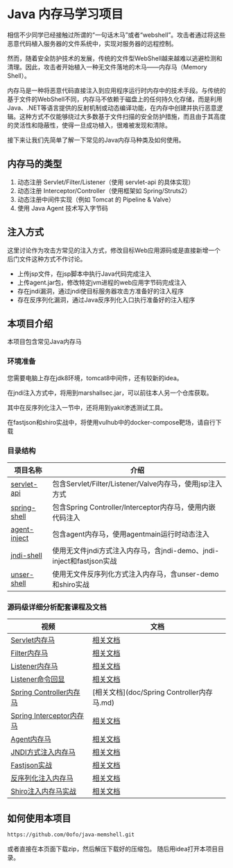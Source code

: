 # Java 内存马学习项目

相信不少同学已经接触过所谓的“一句话木马”或者“webshell”。攻击者通过将这些恶意代码植入服务器的文件系统中，实现对服务器的远程控制。

然而，随着安全防护技术的发展，传统的文件型WebShell越来越难以逃避检测和清理。因此，攻击者开始植入一种无文件落地的木马——内存马（Memory Shell）。

内存马是一种将恶意代码直接注入到应用程序运行时内存中的技术手段。与传统的基于文件的WebShell不同，内存马不依赖于磁盘上的任何持久化存储，而是利用Java、.NET等语言提供的反射机制或动态编译功能，在内存中创建并执行恶意逻辑。这种方式不仅能够绕过大多数基于文件扫描的安全防护措施，而且由于其高度的灵活性和隐蔽性，使得一旦成功植入，很难被发现和清除。

接下来让我们先简单了解一下常见的Java内存马种类及如何使用。

## 内存马的类型

1. 动态注册 Servlet/Filter/Listener（使用 servlet-api 的具体实现）
2. 动态注册 Interceptor/Controller（使用框架如 Spring/Struts2）
3. 动态注册中间件实现（例如 Tomcat 的 Pipeline &amp; Valve）
4. 使用 Java Agent 技术写入字节码

## 注入方式

这里讨论作为攻击方常见的注入方式，修改目标Web应用源码或是直接新增一个后门文件这种方式不作讨论。

- 上传jsp文件，在jsp脚本中执行Java代码完成注入
- 上传agent.jar包，修改特定jvm进程的web应用字节码完成注入
- 存在jndi漏洞，通过jndi使目标服务器攻击方准备好的注入程序
- 存在反序列化漏洞，通过Java反序列化入口执行准备好的注入程序

## 本项目介绍

本项目包含常见Java内存马

### 环境准备

您需要电脑上存在jdk8环境，tomcat8中间件，还有较新的idea。

在jndi注入方式中，将用到marshallsec.jar，可以前往本人另一个仓库获取。

其中在反序列化注入一节中，还将用到yakit渗透测试工具。

在fastjson和shiro实战中，将使用vulhub中的docker-compose靶场，请自行下载

### 目录结构

| 项目名称                                 | 介绍                                                     |
|--------------------------------------|--------------------------------------------------------|
| [servlet-api](servlet-api/README.md) | 包含Servlet/Filter/Listener/Valve内存马，使用jsp注入方式           |
| [spring-shell](spring-shell/README.md) | 包含Spring Controller/Interceptor内存马，使用内嵌代码注入            |
| [agent-inject](agent-inject/README.md) | 包含agent内存马，使用agentmain运行时动态注入                          |
| [jndi-shell](jndi-shell/README.md)   | 使用无文件jndi方式注入内存马，含jndi-demo、jndi-inject和fastjson实战 |
| [unser-shell](unser-shell/README.md) | 使用无文件反序列化方式注入内存马，含unser-demo和shiro实战 |

### 源码级详细分析配套课程及文档

| 视频                                                                 | 文档                                  |
|----------------------------------------------------------------------|-------------------------------------|
| [Servlet内存马](https://www.bilibili.com/video/BV1FKUMYQE8D)        | [相关文档](doc/Servlet内存马.md)           |
| [Filter内存马](https://www.bilibili.com/video/BV1CGcPe5EY7)         | [相关文档](doc/Filter内存马.md)            |
| [Listener内存马](https://www.bilibili.com/video/BV1N7chedEyX)       | [相关文档](doc/Listener内存马.md)          |
| [Listener命令回显](https://www.bilibili.com/video/BV14Rw5eJEDx)     | [相关文档](doc/Listener内存马.md)          |
| [Spring Controller内存马](https://www.bilibili.com/video/BV1dF9gYwE1y) | [相关文档](doc/Spring Controller内存马.md) |
| [Spring Interceptor内存马](https://www.bilibili.com/video/BV1W59BYxEfu) | [相关文档](doc/Servlet内存马.md)           |
| [Agent内存马](https://www.bilibili.com/video/BV1E5ZsYXEgt)           | [相关文档](doc/Servlet内存马.md)           |
| [JNDI方式注入内存马](https://www.bilibili.com/video/BV1VTMpzxE4k)   | [相关文档](doc/Servlet内存马.md)           |
| [Fastjson实战](https://www.bilibili.com/video/BV18vMczoEgA)         | [相关文档](doc/Servlet内存马.md)           |
| [反序列化注入内存马](https://www.bilibili.com/video/BV1hKMuzUErz)   | [相关文档](doc/Servlet内存马.md)           |
| [Shiro注入内存马实战](https://www.bilibili.com/video/BV1UrNtzdEFM)  | [相关文档](doc/Servlet内存马.md)           |

## 如何使用本项目
```bash
https://github.com/0ofo/java-memshell.git
```
或者直接在本页面下载zip，然后解压下载好的压缩包。
随后用idea打开本项目目录。

